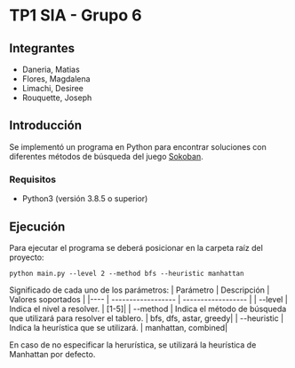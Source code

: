 # TP1 SIA - Grupo 6

## Integrantes
- Daneria, Matias
- Flores, Magdalena
- Limachi, Desiree
- Rouquette, Joseph

## Introducción

Se implementó un programa en Python para encontrar soluciones con diferentes métodos de búsqueda del juego [Sokoban](http://www.game-sokoban.com/index.php?mode=level&lid=200).

### Requisitos

- Python3 (versión 3.8.5 o superior)

## Ejecución

Para ejecutar el programa se deberá posicionar en la carpeta raíz del proyecto: 
```
python main.py --level 2 --method bfs --heuristic manhattan
```

Significado de cada uno de los parámetros: 
| Parámetro |  Descripción | Valores soportados |
|----       | ------------------ | ------------------ |
| --level             | Indica el nivel a resolver. | [1-5]|
| --method            | Indica el método de búsqueda que utilizará para resolver el tablero.  | bfs, dfs, astar, greedy|
| --heuristic         | Indica la heurística que se utilizará.  | manhattan, combined|

En caso de no especificar la herurística, se utilizará la heurística de Manhattan por defecto.

